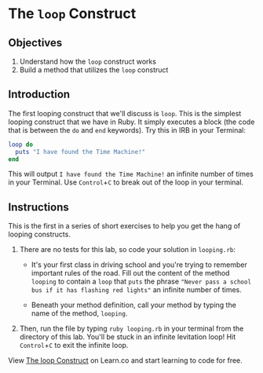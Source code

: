 # The `loop` Construct

## Objectives

1. Understand how the `loop` construct works
2. Build a method that utilizes the `loop` construct

## Introduction

The first looping construct that we'll discuss is `loop`. This is the simplest
looping construct that we have in Ruby. It simply executes a block (the code
that is between the `do` and `end` keywords). Try this in IRB in your Terminal:

```ruby
loop do
  puts "I have found the Time Machine!"
end
```

This will output `I have found the Time Machine!` an infinite number of times in
your Terminal. Use `Control`+`C` to break out of the loop in your terminal.

## Instructions

This is the first in a series of short exercises to help you get the hang of
looping constructs.

1. There are no tests for this lab, so code your solution in `looping.rb`:

   - It's your first class in driving school and you're trying to remember important
   rules of the road. Fill out the content of the method `looping` to contain a `loop`
   that `puts` the phrase `"Never pass a school bus if it has flashing red lights"`
     an infinite number of times.

   - Beneath your method definition, call your method by typing the name of the
     method, `looping`.

2. Then, run the file by typing `ruby looping.rb` in your terminal from the
   directory of this lab. You'll be stuck in an infinite levitation loop! Hit
   `Control`+`C` to exit the infinite loop.

<p data-visibility='hidden'>View <a href='https://learn.co/lessons/looping-loop' title='The loop Construct'>The loop Construct</a> on Learn.co and start learning to code for free.</p>
